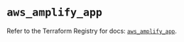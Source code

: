 # `aws_amplify_app`

Refer to the Terraform Registry for docs: [`aws_amplify_app`](https://registry.terraform.io/providers/hashicorp/aws/5.76.0/docs/resources/amplify_app).
